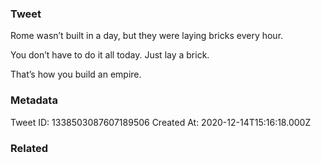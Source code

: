 ### Tweet
Rome wasn’t built in a day, but they were laying bricks every hour.

You don’t have to do it all today. Just lay a brick. 

That’s how you build an empire.

### Metadata
Tweet ID: 1338503087607189506
Created At: 2020-12-14T15:16:18.000Z

### Related

